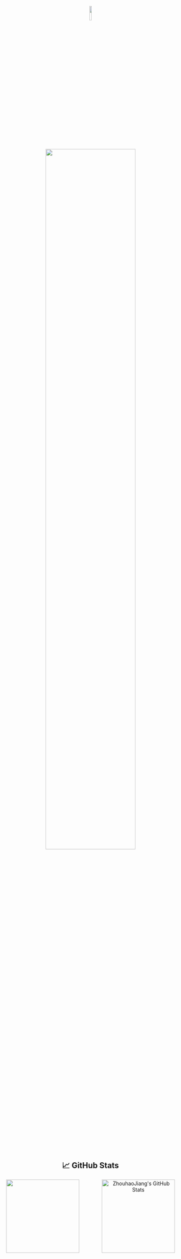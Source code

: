 <div align="center">
  <!-- 头像 -->
  <div>
    <img src="https://avatars.githubusercontent.com/u/79627742?v=4" width="10%" />
  </div>
  
  <!-- 打字效果 -->
<div>
  <img src="https://readme-typing-svg.demolab.com?font=Inconsolata&weight=500&size=50&duration=1500&pause=2500&color=A7A459&center=true&vCenter=true&repeat=false&random=false&width=1300&height=140&lines=I'm+Joe%2C+Welcome+to+my+github" width="70%" />
</div>

  
  <!-- GitHub Stats -->
<div>
    <h2>&#x1f4c8; GitHub Stats</h2>
    <div style="display: flex; justify-content: center; gap: 20px;">
  <a href="https://github.com/ZhouhaoJiang/ZhouhaoJiang" style="flex: 1;">
    <img src="https://github-readme-stats.vercel.app/api/top-langs/?username=ZhouhaoJiang&hide=c%2B%2B,java,html,text,javascript&title_color=3f79f2&text_color=759ef6&icon_color=2bbc8a&bg_color=fafafa&langs_count=3" style="height: 200px; object-fit: cover;" />
  </a>
  <a href="https://github.com/ZhouhaoJiang/ZhouhaoJiang" style="flex: 1;">
    <img src="https://github-readme-stats.vercel.app/api?username=ZhouhaoJiang&show_icons=true&line_height=27&count_private=true&title_color=3f79f2&text_color=759ef6&icon_color=2bbc8a&bg_color=fafafa" style="height: 200px; object-fit: cover;" alt="ZhouhaoJiang's GitHub Stats" />
  </a>
</div>
  </div>
</div>
